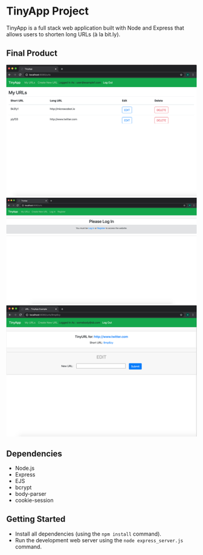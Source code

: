 # TinyApp Project

TinyApp is a full stack web application built with Node and Express that allows users to shorten long URLs (à la bit.ly).

## Final Product

!["urls-page screenshot"](https://github.com/ozggnr/tinyapp/blob/master/docs/urls-page.png)
!["homepage screenshot"](https://github.com/ozggnr/tinyapp/blob/master/docs/homepage.png)
!["url updating screenshot"](https://github.com/ozggnr/tinyapp/blob/master/docs/edit-page.png)

## Dependencies

- Node.js
- Express
- EJS
- bcrypt
- body-parser
- cookie-session

## Getting Started

- Install all dependencies (using the `npm install` command).
- Run the development web server using the `node express_server.js` command.
